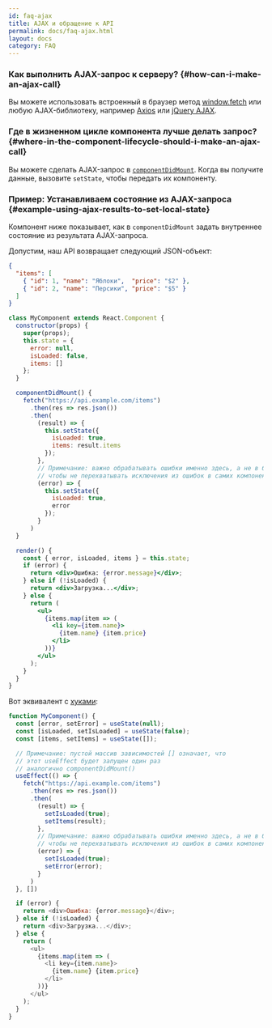 ```yaml
---
id: faq-ajax
title: AJAX и обращение к API
permalink: docs/faq-ajax.html
layout: docs
category: FAQ
---
```


### Как выполнить AJAX-запрос к серверу? {#how-can-i-make-an-ajax-call}

Вы можете использовать встроенный в браузер метод [window.fetch](https://learn.javascript.ru/fetch) или любую AJAX-библиотеку, например [Axios](https://github.com/axios/axios) или [jQuery AJAX](https://api.jquery.com/jQuery.ajax/).

### Где в жизненном цикле компонента лучше делать запрос? {#where-in-the-component-lifecycle-should-i-make-an-ajax-call}

Вы можете сделать AJAX-запрос в [`componentDidMount`](/docs/react-component.html#mounting). Когда вы получите данные, вызовите `setState`, чтобы передать их компоненту.

### Пример: Устанавливаем состояние из AJAX-запроса {#example-using-ajax-results-to-set-local-state}

Компонент ниже показывает, как в `componentDidMount` задать внутреннее состояние из результата AJAX-запроса.

Допустим, наш API возвращает следующий JSON-объект:

```json
{
  "items": [
    { "id": 1, "name": "Яблоки",  "price": "$2" },
    { "id": 2, "name": "Персики", "price": "$5" }
  ] 
}
```

```jsx
class MyComponent extends React.Component {
  constructor(props) {
    super(props);
    this.state = {
      error: null,
      isLoaded: false,
      items: []
    };
  }

  componentDidMount() {
    fetch("https://api.example.com/items")
      .then(res => res.json())
      .then(
        (result) => {
          this.setState({
            isLoaded: true,
            items: result.items
          });
        },
        // Примечание: важно обрабатывать ошибки именно здесь, а не в блоке catch(),
        // чтобы не перехватывать исключения из ошибок в самих компонентах.
        (error) => {
          this.setState({
            isLoaded: true,
            error
          });
        }
      )
  }

  render() {
    const { error, isLoaded, items } = this.state;
    if (error) {
      return <div>Ошибка: {error.message}</div>;
    } else if (!isLoaded) {
      return <div>Загрузка...</div>;
    } else {
      return (
        <ul>
          {items.map(item => (
            <li key={item.name}>
              {item.name} {item.price}
            </li>
          ))}
        </ul>
      );
    }
  }
}
```

Вот эквивалент с [хуками](https://reactjs.org/docs/hooks-intro.html): 

```js
function MyComponent() {
  const [error, setError] = useState(null);
  const [isLoaded, setIsLoaded] = useState(false);
  const [items, setItems] = useState([]);

  // Примечание: пустой массив зависимостей [] означает, что
  // этот useEffect будет запущен один раз
  // аналогично componentDidMount()
  useEffect(() => {
    fetch("https://api.example.com/items")
      .then(res => res.json())
      .then(
        (result) => {
          setIsLoaded(true);
          setItems(result);
        },
        // Примечание: важно обрабатывать ошибки именно здесь, а не в блоке catch(),
        // чтобы не перехватывать исключения из ошибок в самих компонентах.
        (error) => {
          setIsLoaded(true);
          setError(error);
        }
      )
  }, [])

  if (error) {
    return <div>Ошибка: {error.message}</div>;
  } else if (!isLoaded) {
    return <div>Загрузка...</div>;
  } else {
    return (
      <ul>
        {items.map(item => (
          <li key={item.name}>
            {item.name} {item.price}
          </li>
        ))}
      </ul>
    );
  }
}
```
